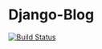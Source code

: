 # Django-Blog
[![Build Status](https://travis-ci.org/sweetmentor/Django-Blog)](https://travis-ci.org/sweetmentor/Django-Blog)
